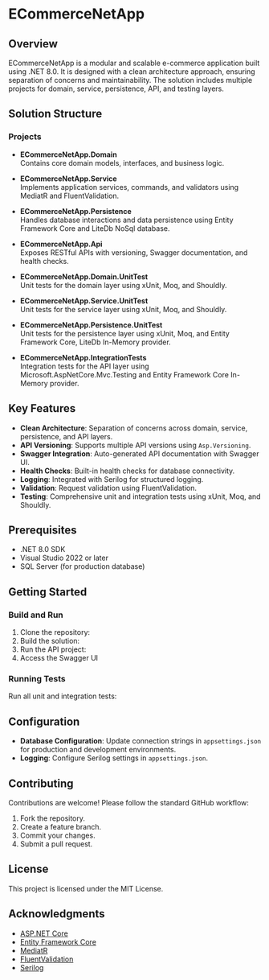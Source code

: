 # ECommerceNetApp  

## Overview  
ECommerceNetApp is a modular and scalable e-commerce application built using .NET 8.0. It is designed with a clean architecture approach, ensuring separation of concerns and maintainability. The solution includes multiple projects for domain, service, persistence, API, and testing layers.  

## Solution Structure  

### Projects  
- **ECommerceNetApp.Domain**  
 Contains core domain models, interfaces, and business logic.  

- **ECommerceNetApp.Service**  
 Implements application services, commands, and validators using MediatR and FluentValidation.  

- **ECommerceNetApp.Persistence**  
 Handles database interactions and data persistence using Entity Framework Core and LiteDb NoSql database.  

- **ECommerceNetApp.Api**  
 Exposes RESTful APIs with versioning, Swagger documentation, and health checks.  

- **ECommerceNetApp.Domain.UnitTest**  
 Unit tests for the domain layer using xUnit, Moq, and Shouldly.  

- **ECommerceNetApp.Service.UnitTest**  
 Unit tests for the service layer using xUnit, Moq, and Shouldly.  

- **ECommerceNetApp.Persistence.UnitTest**  
 Unit tests for the persistence layer using xUnit, Moq, and Entity Framework Core, LiteDb In-Memory provider.  

- **ECommerceNetApp.IntegrationTests**  
 Integration tests for the API layer using Microsoft.AspNetCore.Mvc.Testing and Entity Framework Core In-Memory provider.  

## Key Features  

- **Clean Architecture**: Separation of concerns across domain, service, persistence, and API layers.  
- **API Versioning**: Supports multiple API versions using `Asp.Versioning`.  
- **Swagger Integration**: Auto-generated API documentation with Swagger UI.  
- **Health Checks**: Built-in health checks for database connectivity.  
- **Logging**: Integrated with Serilog for structured logging.  
- **Validation**: Request validation using FluentValidation.  
- **Testing**: Comprehensive unit and integration tests using xUnit, Moq, and Shouldly.  

## Prerequisites  

- .NET 8.0 SDK  
- Visual Studio 2022 or later  
- SQL Server (for production database)  

## Getting Started  

### Build and Run  

1. Clone the repository:
2. Build the solution:
3. Run the API project:
4. Access the Swagger UI

### Running Tests  

Run all unit and integration tests:

## Configuration  

- **Database Configuration**: Update connection strings in `appsettings.json` for production and development environments.  
- **Logging**: Configure Serilog settings in `appsettings.json`.  

## Contributing  

Contributions are welcome! Please follow the standard GitHub workflow:  
1. Fork the repository.  
2. Create a feature branch.  
3. Commit your changes.  
4. Submit a pull request.  

## License  

This project is licensed under the MIT License.  

## Acknowledgments  

- [ASP.NET Core](https://learn.microsoft.com/en-us/aspnet/core/)  
- [Entity Framework Core](https://learn.microsoft.com/en-us/ef/core/)  
- [MediatR](https://github.com/jbogard/MediatR)  
- [FluentValidation](https://fluentvalidation.net/)  
- [Serilog](https://serilog.net/)
